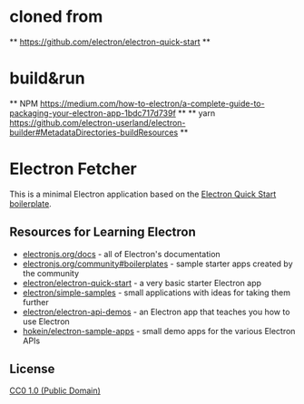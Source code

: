 # cloned from 
** https://github.com/electron/electron-quick-start **

# build&run 
** NPM https://medium.com/how-to-electron/a-complete-guide-to-packaging-your-electron-app-1bdc717d739f **
** yarn https://github.com/electron-userland/electron-builder#MetadataDirectories-buildResources **

# Electron Fetcher

This is a minimal Electron application based on the [Electron Quick Start boilerplate](https://github.com/electron/electron-quick-start).

## Resources for Learning Electron

- [electronjs.org/docs](https://electronjs.org/docs) - all of Electron's documentation
- [electronjs.org/community#boilerplates](https://electronjs.org/community#boilerplates) - sample starter apps created by the community
- [electron/electron-quick-start](https://github.com/electron/electron-quick-start) - a very basic starter Electron app
- [electron/simple-samples](https://github.com/electron/simple-samples) - small applications with ideas for taking them further
- [electron/electron-api-demos](https://github.com/electron/electron-api-demos) - an Electron app that teaches you how to use Electron
- [hokein/electron-sample-apps](https://github.com/hokein/electron-sample-apps) - small demo apps for the various Electron APIs

## License

[CC0 1.0 (Public Domain)](LICENSE.md)
